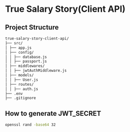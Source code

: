 # True Salary Story(Client API)

## Project Structure

```markdown
true-salary-story-client-api/
├── src/
│ ├── app.js
│ ├── config/
│ │ ├── database.js
│ │ ├── passport.js
│ ├── middlewares/
│ │ ├── jwtAuthMiddleware.js
│ ├── models/
│ │ ├── User.js
│ ├── routes/
│ │ ├── auth.js
├── .env
├── .gitignore
```

## How to generate JWT_SECRET

```bash
openssl rand -base64 32
```
